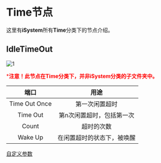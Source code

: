 # Time节点

这里有**iSystem**所有**Time**分类下的节点介绍。



## IdleTimeOut

![1](https://gitee.com/Azureusbin/pic-lib/raw/master/imags/20201117182017.png)

<font color=red>***注意！此节点在Time分类下，并非iSystem分类的子文件夹中。**</font>

|     端口      |            用途            |
| :-----------: | :------------------------: |
| Time Out Once |       第一次闲置超时       |
|   Time Out    | 第n次闲置超时，包括第一次  |
|     Count     |         超时的次数         |
|    Wake Up    | 在闲置超时的状态下，被唤醒 |

[自定义参数](../系统闲置计时器/概述.md)
